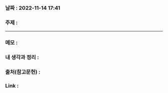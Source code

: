 ### 날짜 : 2022-11-14 17:41
### 주제 : 

---- 

### 메모 : 
>  


### 내 생각과 정리 : 


### 출처(참고문헌) : 


### Link : 

